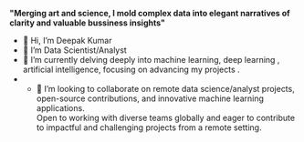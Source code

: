   <b>"Merging art and science, I mold complex data into elegant narratives of clarity and valuable bussiness insights"</b>

- 👋 Hi, I’m Deepak Kumar
- 👀 I’m Data Scientist/Analyst
- 🌱 I’m currently delving deeply into machine learning, deep learning , artificial intelligence, focusing on advancing my projects .
- - 💞️ I’m looking to collaborate on remote data science/analyst projects, open-source contributions, and innovative machine learning applications.<br>
       Open to working with diverse teams globally and eager to contribute to impactful and challenging projects from a remote setting.

